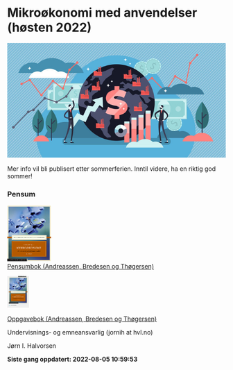 
<!-- README.md is generated from README.Rmd. Please edit that file -->

# Mikroøkonomi med anvendelser (høsten 2022)

![](man/figures/abc.jpg)

Mer info vil bli publisert etter sommerferien. Inntil videre, ha en
riktig god sommer!

### Pensum

<img src="man/figures/pensum.jpg" style="width:20.0%" /> <br> [Pensumbok
(Andreassen, Bredesen og
Thøgersen)](https://www.cappelendammundervisning.no/_innforing-i-mikrookonomi-9788202640521)
<br>

<img src="man/figures/oppgaver.jpg" style="width:10.0%" />

[Oppgavebok (Andreassen, Bredesen og
Thøgersen)](https://www.cappelendammundervisning.no/_innforing-i-mikrookonomi-ovingsoppgaver-med-losningsforslag-9788202656485)
<br>

Undervisnings- og emneansvarlig (jornih at hvl.no)

Jørn I. Halvorsen

**Siste gang oppdatert: 2022-08-05 10:59:53**
